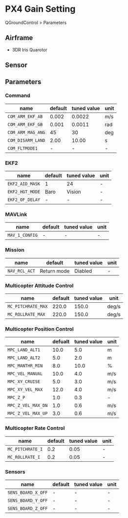 # PX4 Gain Setting
QGroundControl > Parameters

## Airframe
- 3DR Iris Quarotor

## Sensor

## Parameters
### Command
| name | default | tuned value | unit |
| ---  | ---     | ---         | ---  |
| `COM_ARM_EKF_AB` | 0.002 | 0.0022 | m/s |
| `COM_ARM_EKF_GB` | 0.001 | 0.0011 | rad |
| `COM_ARM_MAG_ANG` | 45 | 30 | deg |
| `COM_DISARM_LAND` | 2.00 | 10.00 | s |
| `COM_FLTMODE1` | - | - | - |

### EKF2
| name | default | tuned value | unit |
| ---  | ---     | ---         | ---  |
| `EKF2_AID_MASK` | 1 | 24 | - |
| `EKF2_HGT_MODE` | Baro | Vision | - |
| `EKF2_OF_DELAY` | - | - | - |



### MAVLink 
| name | default | tuned value | unit |
| ---  | ---     | ---         | ---  |
| `MAV_1_CONFIG` | - | - | - |

### Mission
| name | default | tuned value | unit |
| ---  | ---     | ---         | ---  |
| `NAV_RCL_ACT` | Return mode | Diabled | - |

### Multicopter Attitude Control
| name | default | tuned value | unit |
| ---  | ---     | ---         | ---  |
| `MC_PITCHRATE_MAX` | 220.0 | 150.0 | deg/s |
| `MC_ROLLRATE_MAX`  | 220.0 | 150.0 | deg/s |

### Multicopter Position Control
| name | defualt | tuned value | unit |
| ---  | ---     | ---         | --- |
| `MPC_LAND_ALT1` | 10.0 | 5.0 | m |
| `MPC_LAND_ALT2` | 5.0 | 2.0 | m |
| `MPC_MANTHR_MIN` | 8.0 | 10.0 | % |
| `MPC_VEL_MANUAL` | 10.0 | 4.0 | m/s |
| `MPC_XY_CRUISE` | 5.0 | 3.0 | m/s |
| `MPC_XY_VEL_MAX` | 12.0 | 4.0 | m/s |
| `MPC_Z_P` | 1.0 | 0.3 | - |
| `MPC_Z_VEL_MAX_DN` | 1.0 | 0.6 | m/s |
| `MPC_Z_VEL_MAX_UP` | 3.0 | 0.6 | m/s |


### Multicopter Rate Control
| name | default | tuned value | unit |
| ---  | ---     | ---         | ---  |
| `MC_PITCHRATE_I` | 0.2 | 0.05 | - |
| `MC_ROLLRATE_I` | 0.2 | 0.05 | - |


### Sensors
| name | default | tuned value | unit |
| ---  | ---     | ---         | ---  |
| `SENS_BOARD_X_OFF` | - | - | - |
| `SENS_BOARD_Y_OFF` | - | - | - |
| `SENS_BOARD_Z_OFF` | - | - | - |



